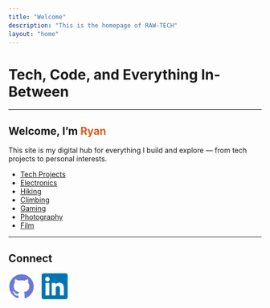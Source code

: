 ```yaml
---
title: "Welcome"
description: "This is the homepage of RAW-TECH"
layout: "home"
---
```


# Tech, Code, and Everything In-Between

---

## Welcome, I’m <span style="color:#D95E1A;">Ryan</span>

This site is my digital hub for everything I build and explore — from tech projects to personal interests. 
- [Tech Projects](/tags/tech/)
- [Electronics](/tags/electronics/)
- [Hiking](/tags/hiking/)
- [Climbing](/tags/climbing/)
- [Gaming](/tags/gaming/)
- [Photography](/tags/photography/)
- [Film](/tags/film/)

---

## Connect

<div style="display: flex; gap: 1em; align-items: center; margin-top: 1em;">
  <a href="https://github.com/Kame-Ry" target="_blank" rel="noopener">
    <img src="/images/github.png" alt="GitHub" style="width:52px; height:auto;">
  </a>
  <a href="https://www.linkedin.com/in/ryan-witts-72993a181/" target="_blank" rel="noopener">
    <img src="/images/linkedin.png" alt="LinkedIn" style="width:52px; height:auto;">
  </a>
</div>